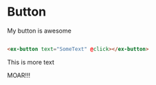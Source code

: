 # Button

My button is awesome

```html

<ex-button text="SomeText" @click></ex-button>
```

This is more text

MOAR!!!